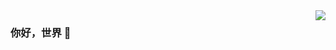 <img align="right" src="https://github-readme-stats.vercel.app/api?username=zhangzhiao&show_icons=true&icon_color=CE1D2D&text_color=718096&bg_color=ffffff&hide_title=true" />

### 你好，世界 👋


